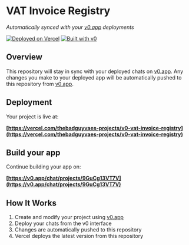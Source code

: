 # VAT Invoice Registry

*Automatically synced with your [v0.app](https://v0.app) deployments*

[![Deployed on Vercel](https://img.shields.io/badge/Deployed%20on-Vercel-black?style=for-the-badge&logo=vercel)](https://vercel.com/thebadguyvaes-projects/v0-vat-invoice-registry)
[![Built with v0](https://img.shields.io/badge/Built%20with-v0.app-black?style=for-the-badge)](https://v0.app/chat/projects/9GuCg13VT7V)

## Overview

This repository will stay in sync with your deployed chats on [v0.app](https://v0.app).
Any changes you make to your deployed app will be automatically pushed to this repository from [v0.app](https://v0.app).

## Deployment

Your project is live at:

**[https://vercel.com/thebadguyvaes-projects/v0-vat-invoice-registry](https://vercel.com/thebadguyvaes-projects/v0-vat-invoice-registry)**

## Build your app

Continue building your app on:

**[https://v0.app/chat/projects/9GuCg13VT7V](https://v0.app/chat/projects/9GuCg13VT7V)**

## How It Works

1. Create and modify your project using [v0.app](https://v0.app)
2. Deploy your chats from the v0 interface
3. Changes are automatically pushed to this repository
4. Vercel deploys the latest version from this repository